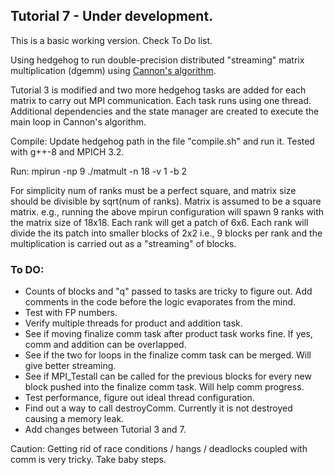 ## Tutorial 7 - Under development. 

This is a basic working version. Check To Do list.

Using hedgehog to run double-precision distributed "streaming" matrix multiplication (dgemm) using [Cannon's algorithm](https://en.wikipedia.org/wiki/Cannon%27s_algorithm).

Tutorial 3 is modified and two more hedgehog tasks are added for each matrix to carry out MPI communication. Each task runs using one thread. Additional dependencies and the state manager are created to execute the main loop in Cannon's algorithm.

Compile: Update hedgehog path in the file "compile.sh" and run it. Tested with g++\-8 and MPICH 3.2.

Run: mpirun -np 9 ./matmult -n 18 -v 1 -b 2

For simplicity num of ranks must be a perfect square, and matrix size should be divisible by sqrt(num of ranks). Matrix is assumed to be a square matrix. e.g., running the above mpirun configuration will spawn 9 ranks with the matrix size of 18x18. Each rank will get a patch of 6x6. Each rank will divide the its patch into smaller blocks of 2x2 i.e., 9 blocks per rank and the multiplication is carried out as a "streaming" of blocks.

### To DO:
- Counts of blocks and "q" passed to tasks are tricky to figure out. Add comments in the code before the logic evaporates from the mind.
- Test with FP numbers.
- Verify multiple threads for product and addition task.
- See if moving finalize comm task after product task works fine. If yes, comm and addition can be overlapped.
- See if the two for loops in the finalize comm task can be merged. Will give better streaming.
- See if MPI_Testall can be called for the previous blocks for every new block pushed into the finalize comm task. Will help comm progress.
- Test performance, figure out ideal thread configuration.
- Find out a way to call destroyComm. Currently it is not destroyed causing a memory leak.
- Add changes between Tutorial 3 and 7.

Caution: Getting rid of race conditions / hangs / deadlocks coupled with comm is very tricky. Take baby steps.

